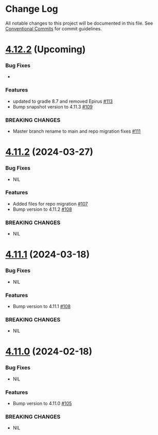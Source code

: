 # Change Log

All notable changes to this project will be documented in this file.
See [Conventional Commits](https://conventionalcommits.org) for commit guidelines.

# [4.12.2]() (Upcoming)

### Bug Fixes

* 

### Features

* updated to gradle 8.7 and removed Epirus [#113](https://github.com/hyperledger/web3j-openapi/pull/113)
* Bump snapshot version to 4.11.3 [#109](https://github.com/hyperledger/web3j-openapi/pull/109)

### BREAKING CHANGES

* Master branch rename to main and repo migration fixes [#111](https://github.com/hyperledger/web3j-openapi/pull/111)

# [4.11.2](https://github.com/web3j/web3j-openapi/releases/tag/v4.11.2) (2024-03-27)

### Bug Fixes

* NIL

### Features

* Added files for repo migration [#107](https://github.com/web3j/web3j-openapi/pull/107)
* Bump version to 4.11.2 [#108](https://github.com/web3j/web3j-openapi/pull/108)

### BREAKING CHANGES

* NIL


# [4.11.1](https://github.com/web3j/web3j-openapi/releases/tag/v4.11.1) (2024-03-18)

### Bug Fixes

* NIL

### Features

* Bump version to 4.11.1 [#108](https://github.com/web3j/web3j-openapi/pull/108)

### BREAKING CHANGES

* NIL


# [4.11.0](https://github.com/web3j/web3j-openapi/releases/tag/v4.11.0) (2024-02-18)

### Bug Fixes

* NIL

### Features

* Bump version to 4.11.0 [#105](https://github.com/web3j/web3j-openapi/pull/105)

### BREAKING CHANGES

* NIL
